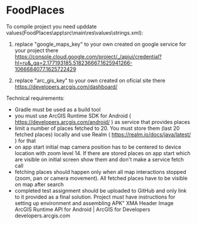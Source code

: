 # FoodPlaces

To compile project you need upddate values(FoodPlaces\app\src\main\res\values\strings.xml):

1) replace "google_maps_key" to your own created on google service for your project there
https://console.cloud.google.com/project/_/apiui/credential?hl=ru&_ga=2.177193185.518236667.1625941266-1066684077.1625722429

2) replace "arc_gis_key" to your own created on oficial site there
https://developers.arcgis.com/dashboard/



Technical requirements:
* Gradle must be used as a build tool
* you must use ArcGIS Runtime SDK for Android ( https://developers.arcgis.com/android/ ) as service that provides places
* limit a number of places fetched to 20. You must store them (last 20 fetched places) locally and use Realm ( https://realm.io/docs/java/latest/ ) for that
* on app start initial map camera position has to be centered to device location with zoom level 14. If there are stored places on app start which are visible on initial screen show them and don't make a service fetch call
* fetching places should happen only when all map interactions stopped (zoom, pan or camera movement). All fetched places have to be visible on map after search
* completed test assignment should be uploaded to GitHub and only link to it provided as a final solution. Project must have instructions for setting up environment and assembling APK"
XMA Header Image
ArcGIS Runtime API for Android | ArcGIS for Developers
developers.arcgis.com